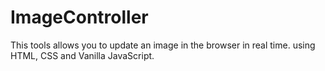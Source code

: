 # ImageController
This tools allows you to update an image in the browser in real time. using HTML, CSS and Vanilla JavaScript.
